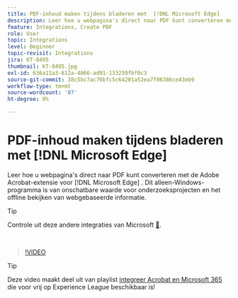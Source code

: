 ```yaml
---
title: PDF-inhoud maken tijdens bladeren met  [!DNL Microsoft Edge]
description: Leer hoe u webpagina's direct naar PDF kunt converteren met de Adobe Acrobat-extensie voor  [!DNL Microsoft Edge]
feature: Integrations, Create PDF
role: User
topic: Integrations
level: Beginner
topic-revisit: Integrations
jira: KT-8495
thumbnail: KT-8495.jpg
exl-id: 636a11a3-612a-4066-ad91-133259fbf0c3
source-git-commit: 38c5bc7ac76bfc5c64201a52ea7f06386ce43eb9
workflow-type: tm+mt
source-wordcount: '87'
ht-degree: 0%

---
```


# PDF-inhoud maken tijdens bladeren met [!DNL Microsoft Edge]

Leer hoe u webpagina&#39;s direct naar PDF kunt converteren met de Adobe Acrobat-extensie voor [!DNL Microsoft Edge] . Dit alleen-Windows-programma is van onschatbare waarde voor onderzoeksprojecten en het offline bekijken van webgebaseerde informatie.

>[!TIP]
>
>Controle uit deze andere integraties van Microsoft [&#128279;](../integrate/integrate-overview.md#microsoft).

<br>

>[!VIDEO](https://video.tv.adobe.com/v/337248?quality=12&learn=on&hidetitle=true)

>[!TIP]
>
>Deze video maakt deel uit van playlist [ integreer Acrobat en Microsoft 365 ](https://experienceleague.adobe.com/en/playlists/acrobat-integrate-microsoft-365) die voor vrij op Experience League beschikbaar is!
